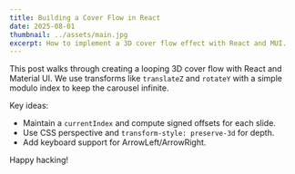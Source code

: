 ```yaml
---
title: Building a Cover Flow in React
date: 2025-08-01
thumbnail: ../assets/main.jpg
excerpt: How to implement a 3D cover flow effect with React and MUI.
---
```


This post walks through creating a looping 3D cover flow with React and Material UI. We use transforms like `translateZ` and `rotateY` with a simple modulo index to keep the carousel infinite.

Key ideas:

- Maintain a `currentIndex` and compute signed offsets for each slide.
- Use CSS perspective and `transform-style: preserve-3d` for depth.
- Add keyboard support for ArrowLeft/ArrowRight.

Happy hacking!



